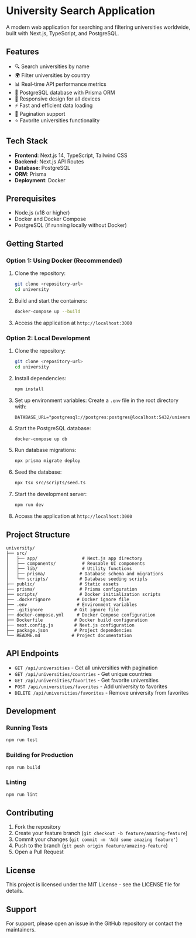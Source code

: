# University Search Application

A modern web application for searching and filtering universities worldwide, built with Next.js, TypeScript, and PostgreSQL.

## Features

- 🔍 Search universities by name
- 🌍 Filter universities by country
- 📊 Real-time API performance metrics
- 💾 PostgreSQL database with Prisma ORM
- 📱 Responsive design for all devices
- ⚡ Fast and efficient data loading
- 🎯 Pagination support
- ⭐ Favorite universities functionality

## Tech Stack

- **Frontend**: Next.js 14, TypeScript, Tailwind CSS
- **Backend**: Next.js API Routes
- **Database**: PostgreSQL
- **ORM**: Prisma
- **Deployment**: Docker

## Prerequisites

- Node.js (v18 or higher)
- Docker and Docker Compose
- PostgreSQL (if running locally without Docker)

## Getting Started

### Option 1: Using Docker (Recommended)

1. Clone the repository:
   ```bash
   git clone <repository-url>
   cd university
   ```

2. Build and start the containers:
   ```bash
   docker-compose up --build
   ```

3. Access the application at `http://localhost:3000`

### Option 2: Local Development

1. Clone the repository:
   ```bash
   git clone <repository-url>
   cd university
   ```

2. Install dependencies:
   ```bash
   npm install
   ```

3. Set up environment variables:
   Create a `.env` file in the root directory with:
   ```
   DATABASE_URL="postgresql://postgres:postgres@localhost:5432/universities"
   ```

4. Start the PostgreSQL database:
   ```bash
   docker-compose up db
   ```

5. Run database migrations:
   ```bash
   npx prisma migrate deploy
   ```

6. Seed the database:
   ```bash
   npx tsx src/scripts/seed.ts
   ```

7. Start the development server:
   ```bash
   npm run dev
   ```

8. Access the application at `http://localhost:3000`

## Project Structure

```
university/
├── src/
│   ├── app/                 # Next.js app directory
│   ├── components/          # Reusable UI components
│   ├── lib/                 # Utility functions
│   ├── prisma/             # Database schema and migrations
│   └── scripts/            # Database seeding scripts
├── public/                 # Static assets
├── prisma/                 # Prisma configuration
├── scripts/                # Docker initialization scripts
├── .dockerignore          # Docker ignore file
├── .env                   # Environment variables
├── .gitignore            # Git ignore file
├── docker-compose.yml     # Docker Compose configuration
├── Dockerfile            # Docker build configuration
├── next.config.js        # Next.js configuration
├── package.json          # Project dependencies
└── README.md            # Project documentation
```

## API Endpoints

- `GET /api/universities` - Get all universities with pagination
- `GET /api/universities/countries` - Get unique countries
- `GET /api/universities/favorites` - Get favorite universities
- `POST /api/universities/favorites` - Add university to favorites
- `DELETE /api/universities/favorites` - Remove university from favorites

## Development

### Running Tests
```bash
npm run test
```

### Building for Production
```bash
npm run build
```

### Linting
```bash
npm run lint
```

## Contributing

1. Fork the repository
2. Create your feature branch (`git checkout -b feature/amazing-feature`)
3. Commit your changes (`git commit -m 'Add some amazing feature'`)
4. Push to the branch (`git push origin feature/amazing-feature`)
5. Open a Pull Request

## License

This project is licensed under the MIT License - see the LICENSE file for details.

## Support

For support, please open an issue in the GitHub repository or contact the maintainers.
